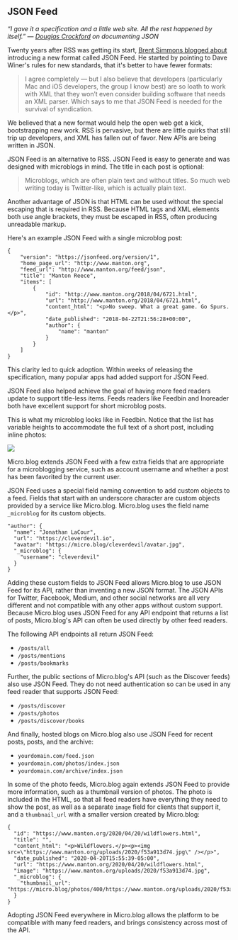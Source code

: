 ## JSON Feed

_“I gave it a specification and a little web site. All the rest happened by itself.”_
_— [Douglas Crockford][1] on documenting JSON_

Twenty years after RSS was getting its start, [Brent Simmons blogged about][2] introducing a new format called JSON Feed. He started by pointing to Dave Winer's rules for new standards, that it's better to have fewer formats:

> I agree completely — but I also believe that developers (particularly Mac and iOS developers, the group I know best) are so loath to work with XML that they won’t even consider building software that needs an XML parser. Which says to me that JSON Feed is needed for the survival of syndication.

We believed that a new format would help the open web get a kick, bootstrapping new work. RSS is pervasive, but there are little quirks that still trip up developers, and XML has fallen out of favor. New APIs are being written in JSON.

JSON Feed is an alternative to RSS. JSON Feed is easy to generate and was designed with microblogs in mind. The title in each post is optional:

> Microblogs, which are often plain text and without titles. So much web writing today is Twitter-like, which is actually plain text.

Another advantage of JSON is that HTML can be used without the special escaping that is required in RSS. Because HTML tags and XML elements both use angle brackets, they must be escaped in RSS, often producing unreadable markup.

Here's an example JSON Feed with a single microblog post:

	{
	    "version": "https://jsonfeed.org/version/1",
	    "home_page_url": "http://www.manton.org",
	    "feed_url": "http://www.manton.org/feed/json",
	    "title": "Manton Reece",
	    "items": [
	        {
	            "id": "http://www.manton.org/2018/04/6721.html",
	            "url": "http://www.manton.org/2018/04/6721.html",
	            "content_html": "<p>No sweep. What a great game. Go Spurs.</p>",
	            "date_published": "2018-04-22T21:56:28+00:00",
	            "author": {
	                "name": "manton"
	            }
	        }
	    ]
	}

This clarity led to quick adoption. Within weeks of releasing the specification, many popular apps had added support for JSON Feed.

JSON Feed also helped achieve the goal of having more feed readers update to support title-less items. Feeds readers like Feedbin and Inoreader both have excellent support for short microblog posts.

This is what my microblog looks like in Feedbin. Notice that the list has variable heights to accommodate the full text of a short post, including inline photos:

![][image-1]

Micro.blog extends JSON Feed with a few extra fields that are appropriate for a microblogging service, such as account username and whether a post has been favorited by the current user.

JSON Feed uses a special field naming convention to add custom objects to a feed. Fields that start with an underscore character are custom objects provided by a service like Micro.blog. Micro.blog uses the field name `_microblog` for its custom objects.

	"author": {
	  "name": "Jonathan LaCour",
	  "url": "https://cleverdevil.io",
	  "avatar": "https://micro.blog/cleverdevil/avatar.jpg",
	  "_microblog": {
	    "username": "cleverdevil"
	  }
	}

Adding these custom fields to JSON Feed allows Micro.blog to use JSON Feed for its API, rather than inventing a new JSON format. The JSON APIs for Twitter, Facebook, Medium, and other social networks are all very different and not compatible with any other apps without custom support. Because Micro.blog uses JSON Feed for any API endpoint that returns a list of posts, Micro.blog's API can often be used directly by other feed readers.

The following API endpoints all return JSON Feed:

* `/posts/all`
* `/posts/mentions`
* `/posts/bookmarks`

Further, the public sections of Micro.blog's API (such as the Discover feeds) also use JSON Feed. They do not need authentication so can be used in any feed reader that supports JSON Feed:

* `/posts/discover`
* `/posts/photos`
* `/posts/discover/books`

And finally, hosted blogs on Micro.blog also use JSON Feed for recent posts, posts, and the archive:

* `yourdomain.com/feed.json`
* `yourdomain.com/photos/index.json`
* `yourdomain.com/archive/index.json`

In some of the photo feeds, Micro.blog again extends JSON Feed to provide more information, such as a thumbnail version of photos. The photo is included in the HTML, so that all feed readers have everything they need to show the post, as well as a separate `image` field for clients that support it, and a `thumbnail_url` with a smaller version created by Micro.blog:

	{
	  "id": "https://www.manton.org/2020/04/20/wildflowers.html",
	  "title": "",
	  "content_html": "<p>Wildflowers.</p><p><img src=\"https://www.manton.org/uploads/2020/f53a913d74.jpg\" /></p>",
	  "date_published": "2020-04-20T15:55:39-05:00",
	  "url": "https://www.manton.org/2020/04/20/wildflowers.html",
	  "image": "https://www.manton.org/uploads/2020/f53a913d74.jpg",
	  "_microblog": {
	    "thumbnail_url": "https://micro.blog/photos/400/https://www.manton.org/uploads/2020/f53a913d74.jpg"
	  }
	}

Adopting JSON Feed everywhere in Micro.blog allows the platform to be compatible with many feed readers, and brings consistency across most of the API.

[1]:	https://youtu.be/-C-JoyNuQJs
[2]:	http://inessential.com/2017/05/17/json_feed

[image-1]:	https://book.micro.blog/uploads/2020/4e6da441a3.png